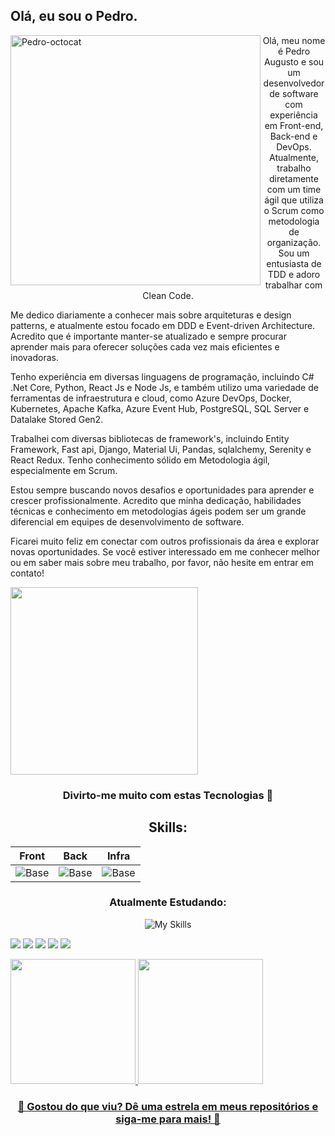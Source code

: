 ## Olá, eu sou o Pedro.
<div>
  <img align="left" alt="Pedro-octocat" height="400" width="400" src="https://octocat-generator-assets.githubusercontent.com/my-octocat-1631572653803.png"> 
  <p align="center">
    Olá, meu nome é Pedro Augusto e sou um desenvolvedor de software com experiência em Front-end, Back-end e DevOps. Atualmente, trabalho diretamente com um time ágil que utiliza o Scrum como metodologia de organização. Sou um entusiasta de TDD e adoro trabalhar com Clean Code.
  
  Me dedico diariamente a conhecer mais sobre arquiteturas e design patterns, e atualmente estou focado em DDD e Event-driven Architecture. Acredito que é importante manter-se atualizado e sempre procurar aprender mais para oferecer soluções cada vez mais eficientes e inovadoras.
  
  Tenho experiência em diversas linguagens de programação, incluindo C# .Net Core, Python, React Js e Node Js, e também utilizo uma variedade de ferramentas de infraestrutura e cloud, como Azure DevOps, Docker, Kubernetes, Apache Kafka, Azure Event Hub, PostgreSQL, SQL Server e Datalake Stored Gen2.
  
  Trabalhei com diversas bibliotecas de framework's, incluindo Entity Framework, Fast api, Django, Material Ui, Pandas, sqlalchemy, Serenity e React Redux. Tenho conhecimento sólido em Metodologia ágil, especialmente em Scrum.
  
  Estou sempre buscando novos desafios e oportunidades para aprender e crescer profissionalmente. Acredito que minha dedicação, habilidades técnicas e conhecimento em metodologias ágeis podem ser um grande diferencial em equipes de desenvolvimento de software.
  
  Ficarei muito feliz em conectar com outros profissionais da área e explorar novas oportunidades. Se você estiver interessado em me conhecer melhor ou em saber mais sobre meu trabalho, por favor, não hesite em entrar em contato!

  <!-- Adicionando um GIF de codificação -->
  <img align="center" src="https://media.giphy.com/media/13HgwGsXF0aiGY/giphy.gif" width="300">
  </p>

<div align="center">

### Divirto-me muito com estas Tecnologias 🔧
    
 ## Skills:
| Front | Back | Infra |
|----------|---------|-----------|
|![Base](https://skillicons.dev/icons?i=js,ts,react,nextjs,redux,laravel,materialui&perline=3) |![Base](https://skillicons.dev/icons?i=python,nodejs,cs,fastapi,ts,redis,express,dotnet&perline=3)  |![Base](https://skillicons.dev/icons?i=linux,azure,docker,kubernetes,git)   |                     
  
### Atualmente Estudando:
![My Skills](https://skillicons.dev/icons?i=php,tensorflow,aws)
    
  </div>

  </div>
</div>
<div>
  <p>
    
  </p>
  </div>
<div> 
  <a href="https://www.instagram.com/pedr0balhe/" target="_blank"><img src="https://img.shields.io/badge/-Instagram-%23E4405F?style=for-the-badge&logo=instagram&logoColor=white" target="_blank"></a>
 	<a href="https://www.twitch.tv/ellaotv" target="_blank"><img src="https://img.shields.io/badge/Twitch-9146FF?style=for-the-badge&logo=twitch&logoColor=white" target="_blank"></a>
 <a href="https://discord.gg/r9Te9e8a" target="_blank"><img src="https://img.shields.io/badge/Discord-7289DA?style=for-the-badge&logo=discord&logoColor=white" target="_blank"></a> 
  <a href = "mailto:prof.pedrobalhe@gmail.com"><img src="https://img.shields.io/badge/-Gmail-%23333?style=for-the-badge&logo=gmail&logoColor=white" target="_blank"></a>
  <a href="https://www.linkedin.com/in/pedrobalhe/" target="_blank"><img src="https://img.shields.io/badge/-LinkedIn-%230077B5?style=for-the-badge&logo=linkedin&logoColor=white" target="_blank"></a>
</div>

<div>
  <p>
    
  </p>
</div>
<div style="display: inline_block">
  <a href="https://github.com/pedro-canedo">
  <img height="200em" src="https://github-readme-stats.vercel.app/api?username=pedro-canedo&show_icons=true&theme=dark&include_all_commits=true&count_private=false"/>
  <img height="200em" src="https://github-readme-stats.vercel.app/api/top-langs/?username=pedro-canedo&layout=compact&langs_count=9&theme=dark"/>
</div>

<!-- Adicionando um CTA -->
<div align="center">
  <h3>🌟 Gostou do que viu? Dê uma estrela em meus repositórios e siga-me para mais! 🌟</h3>
</div>

<!-- Animação da cobra -->
<!--   ![Snake animation](https://github.com/pedro-canedo/pedro-canedo/blob/output/github-contribution-grid-snake.svg) -->
 
